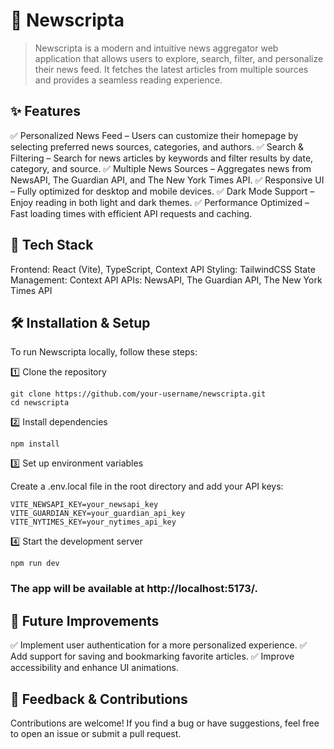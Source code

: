 # 📰 Newscripta

> Newscripta is a modern and intuitive news aggregator web application that allows users to explore, search, filter, and personalize their news feed. It fetches the latest articles from multiple sources and provides a seamless reading experience.



## ✨ Features

✅ Personalized News Feed – Users can customize their homepage by selecting preferred news sources, categories, and authors.
✅ Search & Filtering – Search for news articles by keywords and filter results by date, category, and source.
✅ Multiple News Sources – Aggregates news from NewsAPI, The Guardian API, and The New York Times API.
✅ Responsive UI – Fully optimized for desktop and mobile devices.
✅ Dark Mode Support – Enjoy reading in both light and dark themes.
✅ Performance Optimized – Fast loading times with efficient API requests and caching.

## 🚀 Tech Stack

Frontend: React (Vite), TypeScript, Context API
Styling: TailwindCSS
State Management: Context API
APIs: NewsAPI, The Guardian API, The New York Times API

	
## 🛠️ Installation & Setup

To run Newscripta locally, follow these steps:

1️⃣ Clone the repository
```
git clone https://github.com/your-username/newscripta.git
cd newscripta
```
2️⃣ Install dependencies
```
npm install
```
3️⃣ Set up environment variables

Create a .env.local file in the root directory and add your API keys:
```
VITE_NEWSAPI_KEY=your_newsapi_key
VITE_GUARDIAN_KEY=your_guardian_api_key
VITE_NYTIMES_KEY=your_nytimes_api_key
```
4️⃣ Start the development server
```
npm run dev
```
### The app will be available at http://localhost:5173/.

## 📌 Future Improvements

✅ Implement user authentication for a more personalized experience.
✅ Add support for saving and bookmarking favorite articles.
✅ Improve accessibility and enhance UI animations.

## 💬 Feedback & Contributions
Contributions are welcome! If you find a bug or have suggestions, feel free to open an issue or submit a pull request.
 
